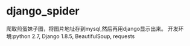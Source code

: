 # django_spider
爬取煎蛋妹子图，将图片地址存到mysql,然后再用django显示出来。
开发环境:python 2.7, Django 1.8.5, BeautifulSoup, requests
